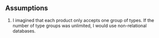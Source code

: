 ## Assumptions

1. I imagined that each product only accepts one group of types. If the number of type groups was unlimited, I would use non-relational databases.